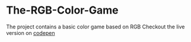 # The-RGB-Color-Game
The project contains a basic color game based on RGB 
Checkout the live version on [codepen](https://codepen.io/ashkush/pen/MXQxzb)
